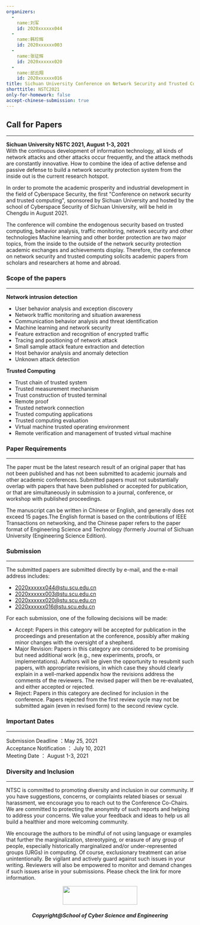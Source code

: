```yaml
---
organizers:
  -
    name:刘军
    id: 2020xxxxxx044
  -
    name:韩珍辉
    id: 2020xxxxxx003
  -
    name:张征辉
    id: 2020xxxxxx020
  -
    name:邱云翔
    id: 2020xxxxxx016
title: Sichuan University Conference on Network Security and Trusted Computing  
shorttitle: NSTC2021  
only-for-homework: false  
accept-chinese-submission: true  
---
```


## Call for Papers
---
**Sichuan University NSTC 2021, August 1-3, 2021**  
With the continuous development of information technology, all kinds of network attacks and other attacks occur frequently, and the attack methods are constantly innovative. How to combine the idea of active defense and passive defense to build a network security protection system from the inside out is the current research hotspot. 

In order to promote the academic prosperity and industrial development in the field of Cyberspace Security, the first "Conference on network security and trusted computing", sponsored by Sichuan University and hosted by the school of Cyberspace Security of Sichuan University, will be held in Chengdu in August 2021. 

The conference will combine the endogenous security based on trusted computing, behavior analysis, traffic monitoring, network security and other technologies Machine learning and other border protection are two major topics, from the inside to the outside of the network security protection academic exchanges and achievements display. Therefore, the conference on network security and trusted computing solicits academic papers from scholars and researchers at home and abroad.


### Scope of the papers
---

**Network intrusion detection**

 - User behavior analysis and exception discovery
 - Network traffic monitoring and situation awareness
 - Communication behavior analysis and threat identification
 - Machine learning and network security
 - Feature extraction and recognition of encrypted traffic
 - Tracing and positioning of network attack
 - Small sample attack feature extraction and detection
 - Host behavior analysis and anomaly detection
 - Unknown attack detection

**Trusted Computing**

 - Trust chain of trusted system
 - Trusted measurement mechanism
 - Trust construction of trusted terminal
 - Remote proof
 - Trusted network connection
 - Trusted computing applications
 - Trusted computing evaluation
 - Virtual machine trusted operating environment
 - Remote verification and management of trusted virtual machine

### Paper Requirements
---

The paper must be the latest research result of an original paper that has not been published and has not been submitted to academic journals and other academic conferences.  Submitted papers must not substantially overlap with papers that have been published or accepted for publication, or that are simultaneously in submission to a journal, conference, or workshop with published proceedings.

The manuscript can be written in Chinese or English, and generally does not exceed 15 pages.The English format is based on the contributions of IEEE Transactions on networking, and the Chinese paper refers to the paper format of Engineering Science and Technology (formerly Journal of Sichuan University (Engineering Science Edition).

### Submission
---
The submitted papers are submitted directly by e-mail, and the e-mail address includes:

 - <2020xxxxxx044@stu.scu.edu.cn>
 - <2020xxxxxx003@stu.scu.edu.cn>
 - <2020xxxxxx020@stu.scu.edu.cn>
 - <2020xxxxxx016@stu.scu.edu.cn>

For each submission, one of the following decisions will be made:  

 - Accept: Papers in this category will be accepted for publication in the proceedings and presentation at the conference, possibly after making minor changes with the oversight of a shepherd.
 - Major Revision: Papers in this category are considered to be promising but need additional work (e.g., new experiments, proofs, or implementations). Authors will be given the opportunity to resubmit such papers, with appropriate revisions, in which case they should clearly explain in a well-marked appendix how the revisions address the comments of the reviewers. The revised paper will then be re-evaluated, and either accepted or rejected.
 - Reject: Papers in this category are declined for inclusion in the conference. Papers rejected from the first review cycle may not be submitted again (even in revised form) to the second review cycle.

### Important Dates
---

Submission Deadline ：May 25, 2021  
Acceptance Notification ： July 10, 2021  
Meeting Date ： August 1-3, 2021  



### Diversity and Inclusion
---
NTSC is committed to promoting diversity and inclusion in our community. If you have suggestions, concerns, or complaints related biases or sexual harassment, we encourage you to reach out to the Conference Co-Chairs. We are committed to protecting the anonymity of such reports and helping to address your concerns. We value your feedback and ideas to help us all build a healthier and more welcoming community.

We encourage the authors to be mindful of not using language or examples that further the marginalization, stereotyping, or erasure of any group of people, especially historically marginalized and/or under-represented groups (URGs) in computing. Of course, exclusionary treatment can arise unintentionally. Be vigilant and actively guard against such issues in your writing. Reviewers will also be empowered to monitor and demand changes if such issues arise in your submissions. Please check the link for more information.

<p align="center"><img src="http://scu.edu.cn/images/footer-logo.png" width="200" height="50"></p>
<h5 align="center">Copyright@School of Cyber Science and Engineering</h5>

